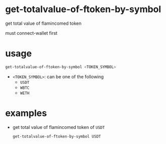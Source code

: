 # get-totalvalue-of-ftoken-by-symbol

get total value of flamincomed token

must connect-wallet first

# usage

```sh
get-totalvalue-of-ftoken-by-symbol <TOKEN_SYMBOL> 
```

- `<TOKEN_SYMBOL>`: can be one of the following
    - `USDT`
    - `WBTC`
    - `WETH`


# examples

- get total value of flamincomed token of `USDT`

    ```sh
    get-totalvalue-of-ftoken-by-symbol USDT 
    ```

    


